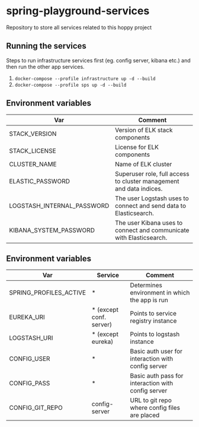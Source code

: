 # spring-playground-services
Repository to store all services related to this hoppy project

## Running the services
Steps to run infrastructure services first (eg. config server, kibana etc.) and then run the other app services.
1. `docker-compose --profile infrastructure up -d --build`
2. `docker-compose --profile sps up -d --build`

## Environment variables
| Var                        | Comment                                                             |
| -------------------------- | ------------------------------------------------------------------- |
| STACK_VERSION              | Version of ELK stack components                                     |
| STACK_LICENSE              | License for ELK components                                          |
| CLUSTER_NAME               | Name of ELK cluster                                                 |
| ELASTIC_PASSWORD           | Superuser role, full access to cluster management and data indices. |
| LOGSTASH_INTERNAL_PASSWORD | The user Logstash uses to connect and send data to Elasticsearch.   |
| KIBANA_SYSTEM_PASSWORD     | The user Kibana uses to connect and communicate with Elasticsearch. |

## Environment variables
| Var                    | Service                 | Comment                                            |
| ---------------------- | ----------------------- | -------------------------------------------------- |
| SPRING_PROFILES_ACTIVE | *                       | Determines environment in which the app is run     |
| EUREKA_URI             | * (except conf. server) | Points to service registry instance                |
| LOGSTASH_URI           | * (except eureka)       | Points to logstash instance                        |
| CONFIG_USER            | *                       | Basic auth user for interaction with config server |
| CONFIG_PASS            | *                       | Basic auth pass for interaction with config server |
| CONFIG_GIT_REPO        | config-server           | URL to git repo where config files are placed      |